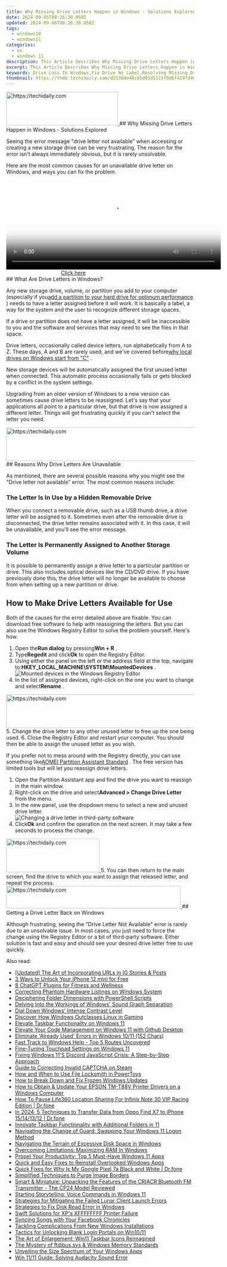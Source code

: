```yaml
---
title: Why Missing Drive Letters Happen in Windows - Solutions Explored
date: 2024-09-05T08:26:30.058Z
updated: 2024-09-06T08:26:30.058Z
tags:
  - windows10
  - windows11
categories:
  - os
  - windows 11
description: This Article Describes Why Missing Drive Letters Happen in Windows - Solutions Explored
excerpt: This Article Describes Why Missing Drive Letters Happen in Windows - Solutions Explored
keywords: Drive Loss In Windows,Fix Drive No Label,Resolving Missing Drives,Windows Drive Errors,Unlisted Disk Solutions,Missing Letters Cause,Restoring Drives in Windows
thumbnail: https://thmb.techidaily.com/d2538de48c05d03d5115f0d6f4197d40a4705facf7c78bd0835d847acacb8649.jpg
---
```


<!-- affiliate ads begin -->
<a href="https://wigfever.sjv.io/c/5597632/2005183/22899" target="_top" id="2005183">
  <img src="//a.impactradius-go.com/display-ad/22899-2005183" border="0" alt="https://techidaily.com" width="300" height="90"/>
</a>
<img height="0" width="0" src="https://wigfever.sjv.io/i/5597632/2005183/22899" style="position:absolute;visibility:hidden;" border="0" />
<!-- affiliate ads end -->
## Why Missing Drive Letters Happen in Windows - Solutions Explored

 Seeing the error message "drive letter not available" when accessing or creating a new storage drive can be very frustrating. The reason for the error isn't always immediately obvious, but it is rarely unsolvable.

 Here are the most common causes for an unavailable drive letter on Windows, and ways you can fix the problem.

<!-- affiliate ads begin -->
<span id="1983549">
					<video width="576" height="240" style="cursor:pointer"
           poster="//a.impactradius-go.com/display-clicktoplayimage/1983549.png"
           onclick="if(!this.playClicked){this.play();this.setAttribute('controls',true);this.playClicked=true;}">
	   <source src="//a.impactradius-go.com/display-ad/22993-1983549">
	   <img src="//a.impactradius-go.com/display-clicktoplayimage/1983549.png" style="border: none; height: 100%; width: 100%; object-fit: contain">
	</video>
	<div style="width:360px;text-align:center"><a href="javascript:window.open(decodeURIComponent('https%3A%2F%2Fhomestyler.sjv.io%2Fc%2F5597632%2F1983549%2F22993'), '_blank');void(0);">Click here</a></div>
</span>
<img height="0" width="0" src="https://imp.pxf.io/i/5597632/1983549/22993" style="position:absolute;visibility:hidden;" border="0" />
<!-- affiliate ads end -->
## What Are Drive Letters in Windows?

 Any new storage drive, volume, or partition you add to your computer (especially if you[add a partition to your hard drive for optimum performance](https://www.makeuseof.com/how-to-partition-hard-drive/) ) needs to have a letter assigned before it will work. It is basically a label, a way for the system and the user to recognize different storage spaces.

 If a drive or partition does not have a letter assigned, it will be inaccessible to you and the software and services that may need to see the files in that space.

 Drive letters, occasionally called device letters, run alphabetically from A to Z. These days, A and B are rarely used, and we've covered before[why local drives on Windows start from "C"](https://www.makeuseof.com/why-local-drives-windows-start-from-c/) .

 New storage devices will be automatically assigned the first unused letter when connected. This automatic process occasionally fails or gets blocked by a conflict in the system settings.

 Upgrading from an older version of Windows to a new version can sometimes cause drive letters to be reassigned. Let's say that your applications all point to a particular drive, but that drive is now assigned a different letter. Things will get frustrating quickly if you can't select the letter you need.

<!-- affiliate ads begin -->
<a href="https://ephamedtechinc.pxf.io/c/5597632/2137206/26400" target="_top" id="2137206">
  <img src="//a.impactradius-go.com/display-ad/26400-2137206" border="0" alt="https://techidaily.com" width="728" height="90"/>
</a>
<img height="0" width="0" src="https://ephamedtechinc.pxf.io/i/5597632/2137206/26400" style="position:absolute;visibility:hidden;" border="0" />
<!-- affiliate ads end -->
## Reasons Why Drive Letters Are Unavailable

 As mentioned, there are several possible reasons why you might see the "Drive letter not available" error. The most common reasons include:

### The Letter Is In Use by a Hidden Removable Drive

 When you connect a removable drive, such as a USB thumb drive, a drive letter will be assigned to it. Sometimes even after the removable drive is disconnected, the drive letter remains associated with it. In this case, it will be unavailable, and you'll see the error message.

### The Letter Is Permanently Assigned to Another Storage Volume

 It is possible to permanently assign a drive letter to a particular partition or drive. This also includes optical devices like the CD/DVD drive. If you have previously done this, the drive letter will no longer be available to choose from when setting up a new partition or drive.

## How to Make Drive Letters Available for Use

 Both of the causes for the error detailed above are fixable. You can download free software to help with reassigning the letters. But you can also use the Windows Registry Editor to solve the problem yourself. Here's how.

1. Open the**Run dialog** by pressing**Win + R** .
2. Type**Regedit** and click**Ok** to open the Registry Editor.
3. Using either the panel on the left or the address field at the top, navigate to:**HKEY\_LOCAL\_MACHINE\\SYSTEM\\MountedDevices** .  
![Mounted devices in the Windows Registry Editor](https://static1.makeuseofimages.com/wordpress/wp-content/uploads/2023/01/drive-letter-registry.jpg)
4. In the list of assigned devices, right-click on the one you want to change and select**Rename** .
<!-- affiliate ads begin -->
<a href="https://ephamedtechinc.pxf.io/c/5597632/2137221/26400" target="_top" id="2137221">
  <img src="//a.impactradius-go.com/display-ad/26400-2137221" border="0" alt="https://techidaily.com" width="728" height="90"/>
</a>
<img height="0" width="0" src="https://ephamedtechinc.pxf.io/i/5597632/2137221/26400" style="position:absolute;visibility:hidden;" border="0" />
<!-- affiliate ads end -->
5. Change the drive letter to any other unused letter to free up the one being used.
6. Close the Registry Editor and restart your computer. You should then be able to assign the unused letter as you wish.

 If you prefer not to mess around with the Registry directly, you can use something like[AOMEI Partition Assistant Standard](https://www.diskpart.com/download-home.html) . The free version has limited tools but will let you reassign drive letters.

1. Open the Partition Assistant app and find the drive you want to reassign in the main window.
2. Right-click on the drive and select**Advanced > Change Drive Letter** from the menu.
3. In the new panel, use the dropdown menu to select a new and unused drive letter.  
![Changing a drive letter in third-party software](https://static1.makeuseofimages.com/wordpress/wp-content/uploads/2023/01/partition-assistant-driveletter.jpg)
4. Click**Ok** and confirm the operation on the next screen. It may take a few seconds to process the change.
<!-- affiliate ads begin -->
<a href="https://bluettius.sjv.io/c/5597632/2139112/17108" target="_top" id="2139112">
  <img src="//a.impactradius-go.com/display-ad/17108-2139112" border="0" alt="https://techidaily.com" width="250" height="90"/>
</a>
<img height="0" width="0" src="https://bluettius.sjv.io/i/5597632/2139112/17108" style="position:absolute;visibility:hidden;" border="0" />
<!-- affiliate ads end -->
5. You can then return to the main screen, find the drive to which you want to assign that released letter, and repeat the process.

<!-- affiliate ads begin -->
<a href="https://bluettius.sjv.io/c/5597632/2139110/17108" target="_top" id="2139110">
  <img src="//a.impactradius-go.com/display-ad/17108-2139110" border="0" alt="https://techidaily.com" width="468" height="60"/>
</a>
<img height="0" width="0" src="https://bluettius.sjv.io/i/5597632/2139110/17108" style="position:absolute;visibility:hidden;" border="0" />
<!-- affiliate ads end -->
## Getting a Drive Letter Back on Windows

 Although frustrating, seeing the "Drive Letter Not Available" error is rarely due to an unsolvable issue. In most cases, you just need to force the change using the Registry Editor or a bit of third-party software. Either solution is fast and easy and should see your desired drive letter free to use quickly.


<ins class="adsbygoogle"
     style="display:block"
     data-ad-format="autorelaxed"
     data-ad-client="ca-pub-7571918770474297"
     data-ad-slot="1223367746"></ins>



<ins class="adsbygoogle"
     style="display:block"
     data-ad-client="ca-pub-7571918770474297"
     data-ad-slot="8358498916"
     data-ad-format="auto"
     data-full-width-responsive="true"></ins>

<span class="atpl-alsoreadstyle">Also read:</span>
<div><ul>
<li><a href="https://instagram-clips.techidaily.com/updated-the-art-of-incorporating-urls-in-ig-stories-and-posts/"><u>[Updated] The Art of Incorporating URLs in IG Stories & Posts</u></a></li>
<li><a href="https://sim-unlock.techidaily.com/3-ways-to-unlock-your-iphone-12-mini-for-free-by-drfone-ios/"><u>3 Ways to Unlock Your iPhone 12 mini for Free</u></a></li>
<li><a href="https://tech-savvy.techidaily.com/8-chatgpt-plugins-for-fitness-and-wellness/"><u>8 ChatGPT Plugins for Fitness and Wellness</u></a></li>
<li><a href="https://win11.techidaily.com/correcting-phantom-hardware-listings-on-windows-system/"><u>Correcting Phantom Hardware Listings on Windows System</u></a></li>
<li><a href="https://win11.techidaily.com/deciphering-folder-dimensions-with-powershell-scripts/"><u>Deciphering Folder Dimensions with PowerShell Scripts</u></a></li>
<li><a href="https://win11.techidaily.com/delving-into-the-workings-of-windows-sound-graph-separation/"><u>Delving Into the Workings of Windows' Sound Graph Separation</u></a></li>
<li><a href="https://win11.techidaily.com/dial-down-windows-intense-contrast-level/"><u>Dial Down Windows' Intense Contrast Level</u></a></li>
<li><a href="https://win11.techidaily.com/discover-how-windows-outclasses-linux-in-gaming/"><u>Discover How Windows Outclasses Linux in Gaming</u></a></li>
<li><a href="https://win11.techidaily.com/elevate-taskbar-functionality-on-windows-11/"><u>Elevate Taskbar Functionality on Windows 11</u></a></li>
<li><a href="https://win11.techidaily.com/elevate-your-code-management-on-windows-11-with-github-desktop/"><u>Elevate Your Code Management on Windows 11 with Github Desktop</u></a></li>
<li><a href="https://win11.techidaily.com/eliminate-already-used-errors-in-windows-1011-152-chars/"><u>Eliminate 'Already Used' Errors in Windows 10/11 (152 Chars)</u></a></li>
<li><a href="https://win11.techidaily.com/fast-track-to-windows-help-top-5-routes-uncovered/"><u>Fast Track to Windows Help - Top 5 Routes Uncovered</u></a></li>
<li><a href="https://win11.techidaily.com/fine-tuning-touchpad-settings-on-windows-11/"><u>Fine-Tuning Touchpad Settings on Windows 11</u></a></li>
<li><a href="https://win11.techidaily.com/fixing-windows-11s-discord-javascript-crisis-a-step-by-step-approach/"><u>Fixing Windows 11'S Discord JavaScript Crisis: A Step-by-Step Approach</u></a></li>
<li><a href="https://win11-tips.techidaily.com/guide-to-correcting-invalid-captcha-on-steam/"><u>Guide to Correcting Invalid CAPTCHA on Steam</u></a></li>
<li><a href="https://win11.techidaily.com/how-and-when-to-use-file-locksmith-in-powertoys/"><u>How and When to Use File Locksmith in PowerToys</u></a></li>
<li><a href="https://win11.techidaily.com/how-to-break-down-and-fix-frozen-windows-updates/"><u>How to Break Down and Fix Frozen Windows Updates</u></a></li>
<li><a href="https://win-amazing.techidaily.com/how-to-obtain-and-update-your-epson-tm-t88v-printer-drivers-on-a-windows-computer/"><u>How to Obtain & Update Your EPSON TM-T88V Printer Drivers on a Windows Computer</u></a></li>
<li><a href="https://location-social.techidaily.com/how-to-pause-life360-location-sharing-for-infinix-note-30-vip-racing-edition-drfone-by-drfone-virtual-android/"><u>How To Pause Life360 Location Sharing For Infinix Note 30 VIP Racing Edition | Dr.fone</u></a></li>
<li><a href="https://android-transfer.techidaily.com/in-2024-5-techniques-to-transfer-data-from-oppo-find-x7-to-iphone-15141312-drfone-by-drfone-transfer-from-android-transfer-from-android/"><u>In 2024, 5 Techniques to Transfer Data from Oppo Find X7 to iPhone 15/14/13/12 | Dr.fone</u></a></li>
<li><a href="https://win11.techidaily.com/innovate-taskbar-functionality-with-additional-folders-in-11/"><u>Innovate Taskbar Functionality with Additional Folders in 11</u></a></li>
<li><a href="https://win11.techidaily.com/navigating-the-change-of-guard-swapping-your-windows-11-logon-method/"><u>Navigating the Change of Guard: Swapping Your Windows 11 Logon Method</u></a></li>
<li><a href="https://win11.techidaily.com/navigating-the-terrain-of-excessive-disk-space-in-windows/"><u>Navigating the Terrain of Excessive Disk Space in Windows</u></a></li>
<li><a href="https://win11.techidaily.com/overcoming-limitations-maximizing-ram-in-windows/"><u>Overcoming Limitations: Maximizing RAM In Windows</u></a></li>
<li><a href="https://win11.techidaily.com/propel-your-productivity-top-5-must-have-windows-11-apps/"><u>Propel Your Productivity: Top 5 Must-Have Windows 11 Apps</u></a></li>
<li><a href="https://win11.techidaily.com/quick-and-easy-fixes-to-reinstall-overlooked-windows-apps/"><u>Quick and Easy Fixes to Reinstall Overlooked Windows Apps</u></a></li>
<li><a href="https://fix-guide.techidaily.com/quick-fixes-for-why-is-my-google-pixel-7a-black-and-white-drfone-by-drfone-fix-android-problems-fix-android-problems/"><u>Quick Fixes for Why Is My Google Pixel 7a Black and White | Dr.fone</u></a></li>
<li><a href="https://win11.techidaily.com/simplified-techniques-to-purge-image-borders/"><u>Simplified Techniques to Purge Image Borders</u></a></li>
<li><a href="https://buynow-tips.techidaily.com/smart-and-miniature-unpacking-the-features-of-the-criacr-bluetooth-fm-transmitter-the-cp24-model-reviewed/"><u>Smart & Miniature: Unpacking the Features of the CRIACR Bluetooth FM Transmitter - The CP24 Model Reviewed</u></a></li>
<li><a href="https://win11.techidaily.com/starting-storytelling-voice-commands-in-windows-11/"><u>Starting Storytelling: Voice Commands in Windows 11</u></a></li>
<li><a href="https://win11.techidaily.com/strategies-for-mitigating-the-failed-lunar-client-launch-errors/"><u>Strategies for Mitigating the Failed Lunar Client Launch Errors</u></a></li>
<li><a href="https://win11.techidaily.com/strategies-to-fix-disk-read-error-in-windows/"><u>Strategies to Fix Disk Read Error in Windows</u></a></li>
<li><a href="https://win11.techidaily.com/swift-solutions-for-xps-xffffffff-printer-failure/"><u>Swift Solutions for XP's XFFFFFFFF Printer Failure</u></a></li>
<li><a href="https://facebook-clips.techidaily.com/syncing-songs-with-your-facebook-chronicles/"><u>Syncing Songs with Your Facebook Chronicles</u></a></li>
<li><a href="https://win11.techidaily.com/tackling-complications-from-new-windows-installations/"><u>Tackling Complications From New Windows Installations</u></a></li>
<li><a href="https://win11.techidaily.com/tactics-for-unlocking-blank-login-portals-on-win1011/"><u>Tactics for Unlocking Blank Login Portals on Win10/11</u></a></li>
<li><a href="https://win11.techidaily.com/the-art-of-enlargement-win11-taskbar-icons-reimagined/"><u>The Art of Enlargement: Win11 Taskbar Icons Reimagined</u></a></li>
<li><a href="https://win11.techidaily.com/the-mystery-of-ftdibussys-and-windows-memory-standards/"><u>The Mystery of ftdibus.sys & Windows Memory Standards</u></a></li>
<li><a href="https://win11.techidaily.com/unveiling-the-size-spectrum-of-your-windows-apps/"><u>Unveiling the Size Spectrum of Your Windows Apps</u></a></li>
<li><a href="https://win11.techidaily.com/win-1111-guide-solving-audacity-sound-error/"><u>Win 11/11 Guide: Solving Audacity Sound Error</u></a></li>
</ul></div>
